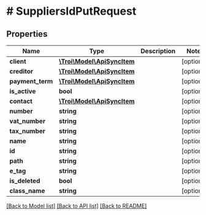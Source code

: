 # # SuppliersIdPutRequest

## Properties

Name | Type | Description | Notes
------------ | ------------- | ------------- | -------------
**client** | [**\Troi\Model\ApiSyncItem**](ApiSyncItem.md) |  | [optional]
**creditor** | [**\Troi\Model\ApiSyncItem**](ApiSyncItem.md) |  | [optional]
**payment_term** | [**\Troi\Model\ApiSyncItem**](ApiSyncItem.md) |  | [optional]
**is_active** | **bool** |  | [optional]
**contact** | [**\Troi\Model\ApiSyncItem**](ApiSyncItem.md) |  | [optional]
**number** | **string** |  | [optional]
**vat_number** | **string** |  | [optional]
**tax_number** | **string** |  | [optional]
**name** | **string** |  | [optional]
**id** | **string** |  | [optional]
**path** | **string** |  | [optional]
**e_tag** | **string** |  | [optional]
**is_deleted** | **bool** |  | [optional]
**class_name** | **string** |  | [optional]

[[Back to Model list]](../../README.md#models) [[Back to API list]](../../README.md#endpoints) [[Back to README]](../../README.md)
